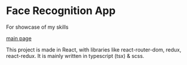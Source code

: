 # Face Recognition App

For showcase of my skills

[main page](https://face-recognition-webapp.netlify.app)

This project is made in React, with libraries like react-router-dom, redux, react-redux.
It is mainly written in typescript (tsx) & scss.